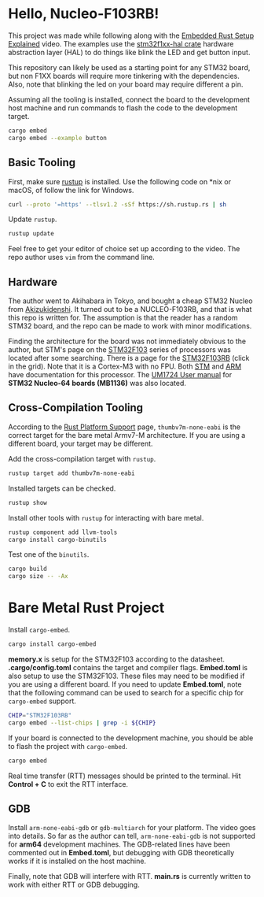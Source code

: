 <!-- README.md -->

# Hello, Nucleo-F103RB!

This project was made while following along with the
[Embedded Rust Setup Explained](https://www.youtube.com/watch?v=TOAynddiu5M) video.
The examples use the [stm32f1xx-hal crate](https://crates.io/crates/stm32f1xx-hal)
hardware abstraction layer (HAL) to do things like blink the LED and get button input.

This repository can likely be used as a starting point for any STM32 board,
but non F1XX boards will require more tinkering with the dependencies.
Also, note that blinking the led on your board may require different a pin.

Assuming all the tooling is installed, connect the board to the development host
machine and run commands to flash the code to the development target.

```sh
cargo embed
cargo embed --example button
```

## Basic Tooling

First, make sure [rustup](https://rustup.rs) is installed.
Use the following code on *nix or macOS, of follow the link for Windows.

```sh
curl --proto '=https' --tlsv1.2 -sSf https://sh.rustup.rs | sh
```

Update `rustup`.

```sh
rustup update
```

Feel free to get your editor of choice set up according to the video.
The repo author uses `vim` from the command line.

## Hardware

The author went to Akihabara in Tokyo, and bought a cheap STM32 Nucleo from
[Akizukidenshi](https://akizukidenshi.com/).
It turned out to be a NUCLEO-F103RB, and that is what this repo is written for.
The assumption is that the reader has a random STM32 board, and the repo can
be made to work with minor modifications.

Finding the architecture for the board was not immediately obvious to the author,
but STM's page on the
[STM32F103](https://www.st.com/en/microcontrollers-microprocessors/stm32f103.html)
series of processors was located after some searching.
There is a page for the
[STM32F103RB](https://www.st.com/en/microcontrollers-microprocessors/stm32f103rb.html) 
(click in the grid).
Note that it is a Cortex-M3 with no FPU. Both
[STM](https://www.st.com/content/st_com/en/arm-32-bit-microcontrollers/arm-cortex-m3.html)
and [ARM](https://developer.arm.com/Processors/Cortex-M3)
have documentation for this processor.
The [UM1724 User manual](https://www.st.com/resource/en/user_manual/um1724-stm32-nucleo64-boards-mb1136-stmicroelectronics.pdf)
for **STM32 Nucleo-64 boards (MB1136)** was also located.

## Cross-Compilation Tooling

According to the
[Rust Platform Support](https://doc.rust-lang.org/nightly/rustc/platform-support.html)
page, `thumbv7m-none-eabi` is the correct target for the bare metal Armv7-M architecture.
If you are using a different board, your target may be different.

Add the cross-compilation target with `rustup`.

```sh
rustup target add thumbv7m-none-eabi
```

Installed targets can be checked.

```sh
rustup show
```

Install other tools with `rustup` for interacting with bare metal.

```sh
rustup component add llvm-tools
cargo install cargo-binutils
```

Test one of the `binutils`.

```sh
cargo build
cargo size -- -Ax
```

# Bare Metal Rust Project

Install `cargo-embed`.

```sh
cargo install cargo-embed
```

**memory.x** is setup for the STM32F103 according to the datasheet.
**.cargo/config.toml** contains the target and compiler flags.
**Embed.toml** is also setup to use the STM32F103.
These files may need to be modified if you are using a different board.
If you need to update **Embed.toml**, note that the following command
can be used to search for a specific chip for `cargo-embed` support.

```sh
CHIP="STM32F103RB"
cargo embed --list-chips | grep -i ${CHIP}
```

If your board is connected to the development machine, you should be
able to flash the project with `cargo-embed`.

```sh
cargo embed
```

Real time transfer (RTT) messages should be printed to the terminal.
Hit **Control + C** to exit the RTT interface.

## GDB

Install `arm-none-eabi-gdb` or `gdb-multiarch` for your platform.
The video goes into details.  So far as the author can tell,
`arm-none-eabi-gdb` is not supported for **arm64** development
machines.  The GDB-related lines have been commented out in
**Embed.toml**, but debugging with GDB theoretically works if it
is installed on the host machine.

Finally, note that GDB will interfere with RTT.
**main.rs** is currently written to work with either RTT or GDB
debugging.


